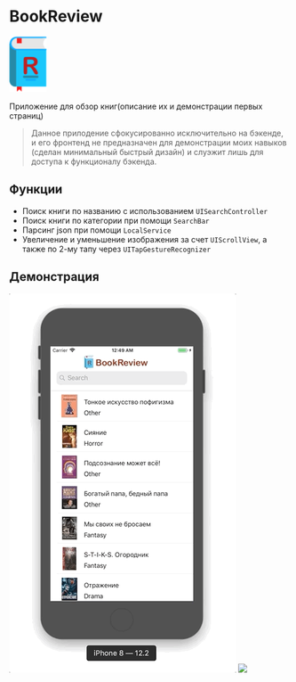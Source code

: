 # BookReview
<img src="image/Icon.png" height = "100">

Приложение для обзор книг(описание их и демонстрации первых страниц) 
> Данное прилодение сфокусированно исключительно на бэкенде, и его фронтенд не предназначен для демонстрации моих навыков
(сделан минимальный быстрый дизайн) и слуэжит лишь для доступа к функционалу бэкенда.

## Функции
* Поиск книги по названию с использованием `UISearchController`
* Поиск книги по категории при помощи `SearchBar`
* Парсинг json при помощи `LocalService`
* Увеличение и уменьшение изображения за счет `UIScrollView`, а также по 2-му тапу через `UITapGestureRecognizer` 

## Демонстрация 

![](gift/MainList.gif)
![](gift/next.gif)
